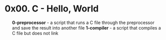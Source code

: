 <h1>0x00. C - Hello, World</h1>
<ul>
<strong>0-preprocessor</strong> - a script that runs a C file through the preprocessor and save the result into another file
<strong>1-compiler</strong> - a script that compiles a C file but does not link
</ul>
